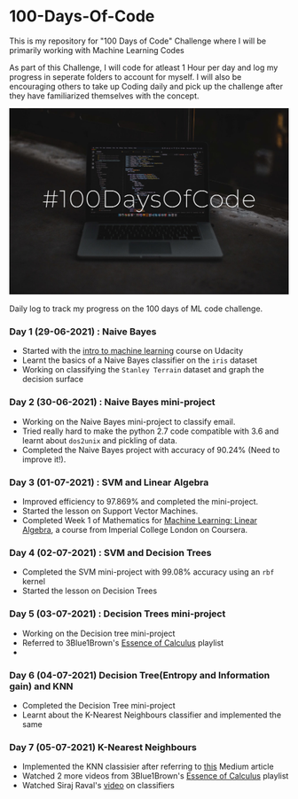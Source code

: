 # 100-Days-Of-Code

This is my repository for "100 Days of Code" Challenge where I will be primarily working with Machine Learning Codes

As part of this Challenge, I will code for atleast 1 Hour per day and log my progress in seperate folders to account for myself. I will also be encouraging others to take up Coding daily and pick up the challenge after they have familiarized themselves with the concept.

![image](100DaysOfCode.jpg)


Daily log to track my progress on the 100 days of ML code challenge.

### Day 1 (29-06-2021) : Naive Bayes
- Started with the [intro to machine learning](https://www.udacity.com/course/intro-to-machine-learning--ud120)  course on Udacity 
- Learnt the basics of a Naive Bayes classifier on the `iris` dataset
- Working on classifying the `Stanley Terrain` dataset and graph the decision surface

### Day 2 (30-06-2021) : Naive Bayes mini-project
- Working on the Naive Bayes mini-project to classify email.
- Tried really hard to make the python 2.7 code compatible with 3.6 and learnt about `dos2unix` and pickling of data. 
- Completed the Naive Bayes project with accuracy of 90.24% (Need to improve it!).

### Day 3 (01-07-2021) : SVM and Linear Algebra
- Improved efficiency to 97.869% and completed the mini-project.
- Started the lesson on Support Vector Machines.
- Completed Week 1 of Mathematics for [Machine Learning: Linear Algebra](https://www.coursera.org/learn/linear-algebra-machine-learning), a course from Imperial College London on Coursera.

### Day 4 (02-07-2021) : SVM and Decision Trees
- Completed the SVM mini-project with 99.08% accuracy using an `rbf` kernel 
- Started the lesson on Decision Trees

### Day 5 (03-07-2021) : Decision Trees mini-project
- Working on the Decision tree mini-project
- Referred to 3Blue1Brown's [Essence of Calculus](https://www.youtube.com/channel/UCYO_jab_esuFRV4b17AJtAw) playlist
- 
### Day 6 (04-07-2021) Decision Tree(Entropy and Information gain) and KNN 
- Completed the Decision Tree mini-project
- Learnt about the K-Nearest Neighbours classifier and implemented the same

### Day 7 (05-07-2021) K-Nearest Neighbours
- Implemented the KNN classisier after referring to [this](https://towardsdatascience.com/implementing-k-nearest-neighbors-with-scikit-learn-9e4858e231ea) Medium article
- Watched 2 more videos from 3Blue1Brown's [Essence of Calculus](https://www.youtube.com/channel/UCYO_jab_esuFRV4b17AJtAw) playlist
- Watched Siraj Raval's [video](https://www.youtube.com/watch?v=T5pRlIbr6gg&index=1&list=PL2-dafEMk2A6QKz1mrk1uIGfHkC1zZ6UU) on classifiers
